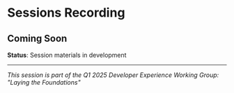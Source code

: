 # Sessions Recording

## Coming Soon



**Status**: Session materials in development

---

*This session is part of the Q1 2025 Developer Experience Working Group: "Laying the Foundations"*